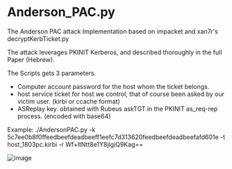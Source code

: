 # Anderson_PAC.py
The Anderson PAC attack Implementation based on impacket and xan7r's decryptKerbTicket.py

The attack leverages PKINIT Kerberos, and described thoroughly in the full Paper (Hebrew).

The Scripts gets 3 parameters. 
- Computer account password for the host whom the ticket belongs.
- host service ticket for host we control, that of course been asked by our victim user. (kirbi or ccache format)
- ASReplay key. obtained with Rubeus askTGT in the PKINIT as_req-rep process. (encoded with base64)


Example:
        ./AndersonPAC.py -k 5c7ee0b8f0ffeedbeefdeadbeeff1eefc7d313620feedbeefdeadbeefafd601e -t host_1803pc.kirbi -r Wf+ltNtt8e1Y8jlgiQ9Kag==

![image](https://user-images.githubusercontent.com/68777428/134928651-9c43fd57-ba80-476b-8360-bcda62ecf327.png)

